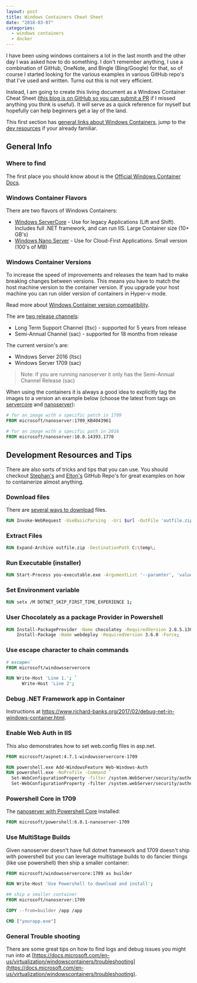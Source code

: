 ```yaml
---
layout: post
title: Windows Containers Cheat Sheet
date: "2018-03-07"
categories:
  - windows containers
  - docker
---
```


I have been using windows containers a lot in the last month and the other day I was asked how to do something.  I don't remember anything, I use a combination of GitHub, OneNote, and Bingle (Bing/Google) for that, so of course I started looking for the various examples in various GitHub repo's that I've used and written.  Turns out this is not very efficient.  

Instead, I am going to create this living document as a Windows Container Cheat Sheet ([this blog is on GitHub so you can submit a PR](https://github.com/jsturtevant/jsturtevant.github.io/edit/master/_posts/2018-03-07-Windows-Containers-Cheat-Sheet.md) if I missed anything you think is useful).  It will serve as a quick reference for myself but hopefully can help beginners get a lay of the land.

This first section has [general links about Windows Containers](#general-info), jump to the [dev resources](#development-resources-and-tips) if your already familiar.

## General Info

### Where to find 
The first place you should know about is the [Official Windows Container Docs](https://docs.microsoft.com/en-us/virtualization/windowscontainers/about/).  

### Windows Container Flavors
There are two flavors of Windows Containers: 

- [Windows ServerCore](https://hub.docker.com/r/microsoft/windowsservercore/) - Use for legacy Applications (Lift and Shift). Includes full .NET framework, and can run IIS.  Large Container size (10+ GB's)
- [Windows Nano Server](https://hub.docker.com/r/microsoft/nanoserver/) - Use for Cloud-First Applications. Small version (100's of MB)

### Windows Container Versions
To increase the speed of improvements and releases the team had to make breaking changes between versions.  This means you have to match the host machine version to the container version.  If you upgrade your host machine you can run older version of containers in Hyper-v mode.

Read more about [Windows Container version compatibility](https://docs.microsoft.com/en-us/virtualization/windowscontainers/deploy-containers/version-compatibility).

The are [two release channels](https://docs.microsoft.com/en-us/windows-server/get-started/semi-annual-channel-overview):

- Long Term Support Channel (ltsc) - supported for 5 years from release
- Semi-Annual Channel (sac) - supported for 18 months from release

The current version's are:

- Windows Server 2016 (ltsc)
- Windows Server 1709 (sac)

> Note: if you are running nanoserver it only has the Semi-Annual Channel Release (sac)

When using the containers it is always a good idea to explicitly tag the images to a version an example below (choose the latest from tags on [servercore](https://hub.docker.com/r/microsoft/windowsservercore/tags/) and [nanoserver](https://hub.docker.com/r/microsoft/nanoserver/tags/)):

```dockerfile
# for an image with a specific patch in 1709
FROM microsoft/nanoserver:1709_KB4043961

# for an image with a specific path in 2016
FROM microsoft/nanoserver:10.0.14393.1770
```

## Development Resources and Tips
There are also sorts of tricks and tips that you can use.  You should checkout [Stephan's](https://github.com/StefanScherer/dockerfiles-windows) and [Elton's](https://github.com/sixeyed/dockerfiles-windows) GitHub Repo's for great examples on how to containerize almost anything.

### Download files
There are [several ways to download](https://blog.jourdant.me/post/3-ways-to-download-files-with-powershell) files. 

```dockerfile
RUN Invoke-WebRequest -UseBasicParsing  -Uri $url -OutFile 'outfile.zip'; 
```

### Extract Files

```dockerfile
RUN Expand-Archive outfile.zip -DestinationPath C:\temp\;
```

### Run Executable (installer)

```dockerfile
RUN Start-Process you-executable.exe -ArgumentList '--paramter', 'value' -NoNewWindow -Wait;
```

### Set Environment variable

```dockerfile
RUN setx /M DOTNET_SKIP_FIRST_TIME_EXPERIENCE 1; 
```

### User Chocolately as a package Provider in Powershell

```dockerfile
RUN Install-PackageProvider -Name chocolatey -RequiredVersion 2.8.5.130 -Force; \
    Install-Package -Name webdeploy -RequiredVersion 3.6.0 -Force;
```

### Use escape character to chain commands

```dockerfile
# escape=`
FROM microsoft/windowsservercore

RUN Write-Host 'Line 1.'; `
	  Write-Host 'Line 2';
```

### Debug .NET Framework app in Container
Instructions at https://www.richard-banks.org/2017/02/debug-net-in-windows-container.html. 

### Enable Web Auth in IIS
This also demonstrates how to set web.config files in asp.net.

```dockerfile
FROM microsoft/aspnet:4.7.1-windowsservercore-1709

RUN powershell.exe Add-WindowsFeature Web-Windows-Auth
RUN powershell.exe -NoProfile -Command `
  Set-WebConfigurationProperty -filter /system.WebServer/security/authentication/AnonymousAuthentication -name enabled -value false -PSPath IIS:\ ; `
  Set-WebConfigurationProperty -filter /system.webServer/security/authentication/windowsAuthentication -name enabled -value true -PSPath IIS:\ 
```

### Powershell Core in 1709
The [nanoserver with Powershell Core](https://hub.docker.com/r/microsoft/powershell/) installed:

```dockerfile
FROM microsoft/powershell:6.0.1-nanoserver-1709
```

### Use MultiStage Builds
Given nanoserver doesn't have full dotnet framework and 1709 doesn't ship with powershell but you can leverage multistage builds to do fancier things (like use powershell) then ship a smaller container:

```dockerfile
FROM microsoft/windowsservercore:1709 as builder

RUN Write-Host 'Use Powershell to download and install';

## ship a smaller container
FROM microsoft/nanoserver:1709

COPY --from=builder /app /app

CMD ["yourapp.exe"]
```

### General Trouble shooting
There are some great tips on how to find logs and debug issues you might run into at [https://docs.microsoft.com/en-us/virtualization/windowscontainers/troubleshooting](https://docs.microsoft.com/en-us/virtualization/windowscontainers/troubleshooting).
